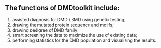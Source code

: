 ## The functions of DMDtoolkit include: 
1. assisted diagnosis for DMD / BMD using genetic testing;
2. drawing the mutated protein sequence and motifs; 
3. drawing pedigree of DMD family; 
4. smart screening the data to maximize the use of existing data; 
5. performing statistics for the DMD population and visualizing the results.

